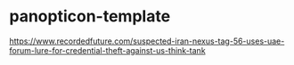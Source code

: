 # panopticon-template

https://www.recordedfuture.com/suspected-iran-nexus-tag-56-uses-uae-forum-lure-for-credential-theft-against-us-think-tank
